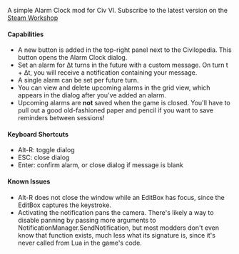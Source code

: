 A simple Alarm Clock mod for Civ VI. Subscribe to the latest version on the [Steam Workshop](https://steamcommunity.com/sharedfiles/filedetails/?id=2052074567)

#### Capabilities
* A new button is added in the top-right panel next to the Civilopedia. This button opens the Alarm Clock dialog.
* Set an alarm for Δt turns in the future with a custom message. On turn t + Δt, you will receive a notification containing your message.
* A single alarm can be set per future turn.
* You can view and delete upcoming alarms in the grid view, which appears in the dialog after you've added an alarm.
* Upcoming alarms are **not** saved when the game is closed. You'll have to pull out a good old-fashioned paper and pencil if you want to save reminders between sessions!

#### Keyboard Shortcuts
* Alt-R: toggle dialog
* ESC: close dialog
* Enter: confirm alarm, or close dialog if message is blank

#### Known Issues
* Alt-R does not close the window while an EditBox has focus, since the EditBox captures the keystroke.
* Activating the notification pans the camera. There's likely a way to disable panning by passing more arguments to NotificationManager.SendNotification, but most modders don't even know that function exists, much less what its signature is, since it's never called from Lua in the game's code.
